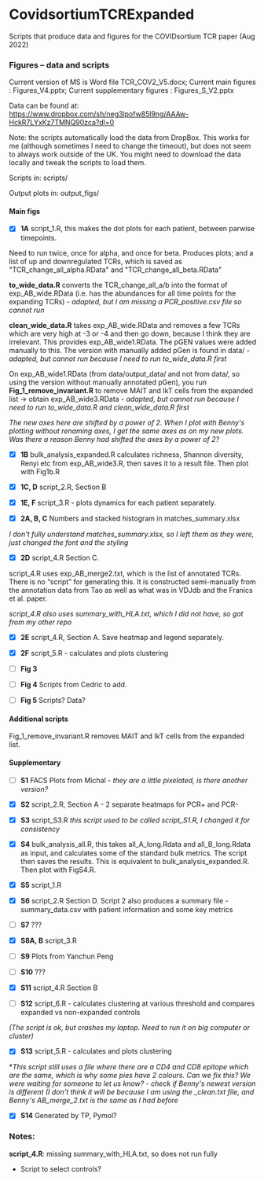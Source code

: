 # CovidsortiumTCRExpanded
Scripts that produce data and figures for the COVIDsortium TCR paper (Aug 2022)

### Figures – data and scripts

Current version of MS is Word file TCR_COV2_V5.docx; Current main figures : Figures_V4.pptx; Current supplementary figures : Figures_S_V2.pptx 

Data can be found at: https://www.dropbox.com/sh/neg3lpofw85l9ng/AAAw-HckR7LYxKz7TMNQ90zca?dl=0

Note: the scripts automatically load the data from DropBox. This works for me (although sometimes I need to change the timeout), but does not seem to always work outside of the UK. You might need to download the data locally and tweak the scripts to load them.

Scripts in: scripts/

Output plots in: output_figs/

#### Main figs
- [x] **1A** script_1.R, this makes the dot plots for each patient, between parwise timepoints. 

Need to run twice, once for alpha, and once for beta. Produces plots; and a list of up and downregulated TCRs, which is saved as "TCR_change_all_alpha.RData" and "TCR_change_all_beta.RData"

**to_wide_data.R** converts the TCR_change_all_a/b into the format of exp_AB_wide.RData (i.e. has the abundances for all time points for the expanding TCRs) - *adapted, but I am missing a PCR_positive.csv file so cannot run*

**clean_wide_data.R** takes exp_AB_wide.RData and removes a few TCRs which are very high at -3 or -4 and then go down, because I think they are irrelevant. This provides  exp_AB_wide1.RData. The pGEN values were added manually to this. The version with manually added pGen is found in data/ - *adapted, but cannot run because I need to run to_wide_data.R first*

On exp_AB_wide1.RData (from data/output_data/ and not from data/, so using the version without manually annotated pGen), you run **Fig_1_remove_invariant.R** to remove MAIT and IkT cells from the expanded list -> obtain exp_AB_wide3.RData - *adapted, but cannot run because I need to run to_wide_data.R and clean_wide_data.R first*

*The new axes here are shifted by a power of 2. When I plot with Benny's plotting without renaming axes, I get the same axes as on my new plots. Was there a reason Benny had shifted the axes by a power of 2?*

- [x] **1B** bulk_analysis_expanded.R calculates richness, Shannon diversity, Renyi etc from exp_AB_wide3.R, then saves it to a result file. Then plot with Fig1b.R

- [x] **1C, D** script_2.R, Section B

- [x] **1E, F** script_3.R - plots dynamics for each patient separately.

- [x] **2A, B, C** Numbers and stacked histogram in matches_summary.xlsx 

*I don't fully understand matches_summary.xlsx, so I left them as they were, just changed the font and the styling*

- [x] **2D** script_4.R Section C. 

script_4.R uses exp_AB_merge2.txt, which is the list of annotated TCRs. There is no “script” for generating this. It is constructed semi-manually from the annotation data from Tao as well as what was in VDJdb and the Franics et al. paper.

*script_4.R also uses summary_with_HLA.txt, which I did not have, so got from my other repo*

- [x] **2E** script_4.R, Section A. Save heatmap and legend separately.

- [x] **2F** script_5.R - calculates and plots clustering

- [ ] **Fig 3**

- [ ] **Fig 4** Scripts from Cedric to add.

- [ ] **Fig 5** Scripts? Data?

#### Additional scripts

Fig_1_remove_invariant.R removes MAIT and IkT cells from the expanded list.

#### Supplementary

- [ ] **S1** FACS Plots from Michal - *they are a little pixelated, is there another version?*

- [x] **S2** script_2.R, Section A - 2 separate heatmaps for PCR+ and PCR-

- [x] **S3** script_S3.R *this script used to be called script_S1.R, I changed it for consistency*

- [x] **S4** bulk_analysis_all.R, this takes all_A_long.Rdata and all_B_long.Rdata as input, and calculates some of the standard bulk metrics. The script then saves the results. This is equivalent to bulk_analysis_expanded.R. Then plot with FigS4.R.

- [x] **S5** script_1.R

- [x] **S6** script_2.R Section D. Script 2 also produces a summary file - summary_data.csv with patient information and some key metrics

- [ ] **S7** ???

- [x] **S8A, B** script_3.R

- [ ] **S9** Plots from Yanchun Peng

- [ ] **S10** ???

- [x] **S11** script_4.R Section B

- [ ] **S12** script_6.R - calculates clustering at various threshold and compares expanded vs non-expanded controls

*(The script is ok, but crashes my laptop. Need to run it on big computer or cluster)*

- [x] **S13** script_5.R - calculates and plots clustering

**This script still uses a file where there are a CD4 and CD8 epitope which are the same, which is why some pies have 2 colours. Can we fix this? We were waiting for someone to let us know? - check if Benny's newest version is different (I don't think it will be because I am using the _clean.txt file, and Benny's AB_merge_2.txt is the same as I had before*

- [x] **S14** Generated by TP, Pymol?

### Notes:

**script_4.R**: missing summary_with_HLA.txt, so does not run fully

- Script to select controls?